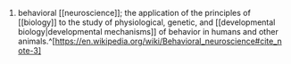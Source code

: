 1. behavioral [[neuroscience]]; the application of the principles of [[biology]] to the study of physiological, genetic, and [[developmental biology|developmental mechanisms]] of behavior in humans and other animals.^[https://en.wikipedia.org/wiki/Behavioral_neuroscience#cite_note-3]